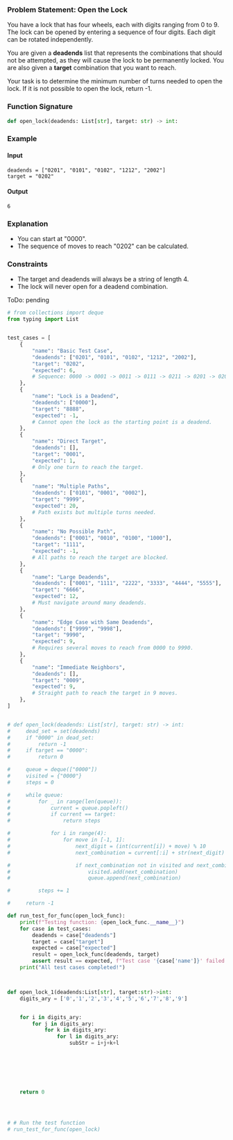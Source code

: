 

### Problem Statement: Open the Lock

You have a lock that has four wheels, each with digits ranging from 0 to 9. The lock can be opened by entering a sequence of four digits. Each digit can be rotated independently.

You are given a **deadends** list that represents the combinations that should not be attempted, as they will cause the lock to be permanently locked. You are also given a **target** combination that you want to reach.

Your task is to determine the minimum number of turns needed to open the lock. If it is not possible to open the lock, return -1.

### Function Signature
```python
def open_lock(deadends: List[str], target: str) -> int:
```

### Example
#### Input
```plaintext
deadends = ["0201", "0101", "0102", "1212", "2002"]
target = "0202"
```

#### Output
```plaintext
6
```

### Explanation
- You can start at "0000".
- The sequence of moves to reach "0202" can be calculated.

### Constraints
- The target and deadends will always be a string of length 4.
- The lock will never open for a deadend combination.


ToDo: pending 

```python
# from collections import deque
from typing import List


test_cases = [
    {
        "name": "Basic Test Case",
        "deadends": ["0201", "0101", "0102", "1212", "2002"],
        "target": "0202",
        "expected": 6,
        # Sequence: 0000 -> 0001 -> 0011 -> 0111 -> 0211 -> 0201 -> 0202
    },
    {
        "name": "Lock is a Deadend",
        "deadends": ["0000"],
        "target": "8888",
        "expected": -1,
        # Cannot open the lock as the starting point is a deadend.
    },
    {
        "name": "Direct Target",
        "deadends": [],
        "target": "0001",
        "expected": 1,
        # Only one turn to reach the target.
    },
    {
        "name": "Multiple Paths",
        "deadends": ["0101", "0001", "0002"],
        "target": "9999",
        "expected": 20,
        # Path exists but multiple turns needed.
    },
    {
        "name": "No Possible Path",
        "deadends": ["0001", "0010", "0100", "1000"],
        "target": "1111",
        "expected": -1,
        # All paths to reach the target are blocked.
    },
    {
        "name": "Large Deadends",
        "deadends": ["0001", "1111", "2222", "3333", "4444", "5555"],
        "target": "6666",
        "expected": 12,
        # Must navigate around many deadends.
    },
    {
        "name": "Edge Case with Same Deadends",
        "deadends": ["9999", "9998"],
        "target": "9990",
        "expected": 9,
        # Requires several moves to reach from 0000 to 9990.
    },
    {
        "name": "Immediate Neighbors",
        "deadends": [],
        "target": "0009",
        "expected": 9,
        # Straight path to reach the target in 9 moves.
    },
]


# def open_lock(deadends: List[str], target: str) -> int:
#     dead_set = set(deadends)
#     if "0000" in dead_set:
#         return -1
#     if target == "0000":
#         return 0

#     queue = deque(["0000"])
#     visited = {"0000"}
#     steps = 0

#     while queue:
#         for _ in range(len(queue)):
#             current = queue.popleft()
#             if current == target:
#                 return steps

#             for i in range(4):
#                 for move in [-1, 1]:
#                     next_digit = (int(current[i]) + move) % 10
#                     next_combination = current[:i] + str(next_digit) + current[i+1:]

#                     if next_combination not in visited and next_combination not in dead_set:
#                         visited.add(next_combination)
#                         queue.append(next_combination)

#         steps += 1

#     return -1

def run_test_for_func(open_lock_func):
    print(f"Testing function: {open_lock_func.__name__}")
    for case in test_cases:
        deadends = case["deadends"]
        target = case["target"]
        expected = case["expected"]
        result = open_lock_func(deadends, target)
        assert result == expected, f"Test case '{case['name']}' failed: expected {expected}, got {result}"
    print("All test cases completed!")



def open_lock_1(deadends:List[str], target:str)->int:
    digits_ary = ['0','1','2','3','4','5','6','7','8','9']


    for i in digits_ary:
        for j in digits_ary:
            for k in digits_ary:
                for l in digits_ary:
                    subStr = i+j+k+l







    return 0




# # Run the test function
# run_test_for_func(open_lock)


```

